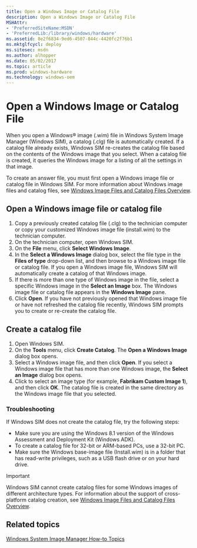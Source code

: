 ```yaml
---
title: Open a Windows Image or Catalog File
description: Open a Windows Image or Catalog File
MSHAttr:
- 'PreferredSiteName:MSDN'
- 'PreferredLib:/library/windows/hardware'
ms.assetid: 8e2f6834-9ed6-4507-844c-4420fc2f76b1
ms.mktglfcycl: deploy
ms.sitesec: msdn
ms.author: alhopper
ms.date: 05/02/2017
ms.topic: article
ms.prod: windows-hardware
ms.technology: windows-oem
---
```

# Open a Windows Image or Catalog File

When you open a Windows® image (.wim) file in Windows System Image Manager (Windows SIM), a catalog (.clg) file is automatically created. If a catalog file already exists, Windows SIM re-creates the catalog file based on the contents of the Windows image that you select. When a catalog file is created, it queries the Windows image for a listing of all the settings in that image.

To create an answer file, you must first open a Windows image file or catalog file in Windows SIM. For more information about Windows image files and catalog files, see [Windows Image Files and Catalog Files Overview](windows-image-files-and-catalog-files-overview.md).

## Open a Windows image file or catalog file

1. Copy a previously created catalog file (.clg) to the technician computer or copy your customized Windows image file (install.wim) to the technician computer.
1. On the technician computer, open Windows SIM.
1. On the **File** menu, click **Select Windows Image**.
1. In the **Select a Windows Image** dialog box, select the file type in the **Files of type** drop-down list, and then browse to a Windows image file or catalog file. If you open a Windows image file, Windows SIM will automatically create a catalog of that Windows image.
1. If there is more than one type of Windows image in the file, select a specific Windows image in the **Select an Image** box. The Windows image file or catalog file appears in the **Windows Image** pane.
1. Click **Open**. If you have not previously opened that Windows image file or have not refreshed the catalog file recently, Windows SIM prompts you to create or re-create the catalog file.

## Create a catalog file

1. Open Windows SIM.
1. On the **Tools** menu, click **Create Catalog**. The **Open a Windows Image** dialog box opens.
1. Select a Windows image file, and then click **Open**. If you select a Windows image file that has more than one Windows image, the **Select an Image** dialog box opens.
1. Click to select an image type (for example, **Fabrikam Custom Image 1**), and then click **OK**. The catalog file is created in the same directory as the Windows image file that you selected.

### Troubleshooting

If Windows SIM does not create the catalog file, try the following steps:

* Make sure you are using the Windows 8.1 version of the Windows Assessment and Deployment Kit (Windows ADK).
* To create a catalog file for 32-bit or ARM-based PCs, use a 32-bit PC.
* Make sure the Windows base-image file (Install.wim) is in a folder that has read-write privileges, such as a USB flash drive or on your hard drive.

> [!Important]
> Windows SIM cannot create catalog files for some Windows images of different architecture types. For information about the support of cross-platform catalog creation, see [Windows Image Files and Catalog Files Overview](windows-image-files-and-catalog-files-overview.md).

## Related topics

[Windows System Image Manager How-to Topics](windows-system-image-manager-how-to-topics.md)